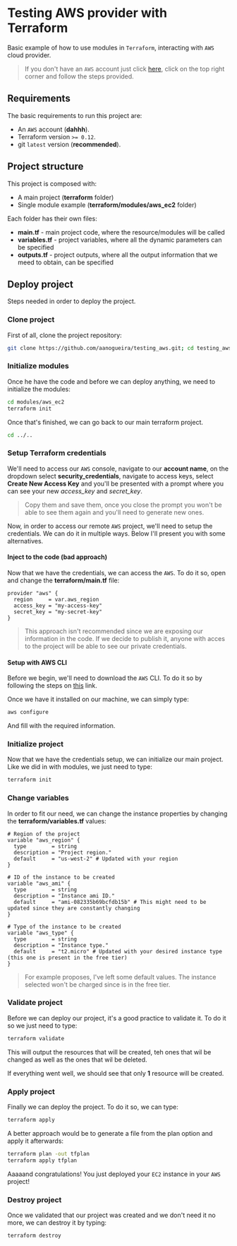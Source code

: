 # Testing AWS provider with Terraform

Basic example of how to use modules in `Terraform`, interacting with
`AWS` cloud provider.

> If you don't have an `AWS` account just click [here](https://aws.amazon.com/account/), click on the top right corner and follow the steps provided.

## Requirements

The basic requirements to run this project are:

* An `AWS` account (**dahhh**).
* Terraform version `>= 0.12`.
* git `latest` version (**recommended**).

## Project structure

This project is composed with:

* A main project (**terraform** folder)
* Single module example (**terraform/modules/aws_ec2** folder)

Each folder has their own files:

* **main<span></span>.tf** - main project code, where the resource/modules will be called
* **variables<span></span>.tf** - project variables, where all the dynamic parameters can be specified
* **outputs<span></span>.tf** - project outputs, where all the output information that we meed to obtain, can be specified

## Deploy project

Steps needed in order to deploy the project.

### Clone project

First of all, clone the project repository:

```bash
git clone https://github.com/aanogueira/testing_aws.git; cd testing_aws/terraform
```

### Initialize modules

Once he have the code and before we can deploy anything, we need to initialize the modules:

```bash
cd modules/aws_ec2
terraform init
```

Once that's finished, we can go back to our main terraform project.

```bash
cd ../..
```

### Setup Terraform credentials

We'll need to access our `AWS` console, navigate to our **account name**,
on the dropdown select **security_credentials**, navigate to access keys, select **Create New Access Key**
and you'll be presented with a prompt where you can see your new *access_key* and *secret_key*.

> Copy them and save them, once you close the prompt you won't be able to see them again and you'll need to generate new ones.

Now, in order to access our remote `AWS` project, we'll need to setup the credentials. We can do it
in multiple ways. Below I'll present you with some alternatives.

#### Inject to the code (bad approach)

Now that we have the credentials, we can access the `AWS`. To do it so, open and change
the **terraform/main.tf** file:

```hcl
provider "aws" {
  region     = var.aws_region
  access_key = "my-access-key"
  secret_key = "my-secret-key"
}
```

> This approach isn't recommended since we are exposing our information in the code. If we decide to publish it, anyone with acces to the project will be able to see our private credentials.

#### Setup with AWS CLI

Before we begin, we'll need to download the `AWS` CLI. To do it so by following the steps
on [this](https://docs.aws.amazon.com/cli/latest/userguide/install-cliv2.html) link.

Once we have it installed on our machine, we can simply type:

```bash
aws configure
```

And fill with the required information.

### Initialize project

Now that we have the credentials setup, we can initialize our main project. Like we did in with modules,
we just need to type:

```bash
terraform init
```

### Change variables

In order to fit our need, we can change the instance properties by changing the  **terraform/variables.tf** values:

```hcl
# Region of the project
variable "aws_region" {
  type        = string
  description = "Project region."
  default     = "us-west-2" # Updated with your region
}

# ID of the instance to be created
variable "aws_ami" {
  type        = string
  description = "Instance ami ID."
  default     = "ami-082335b69bcfdb15b" # This might need to be updated since they are constantly changing
}

# Type of the instance to be created
variable "aws_type" {
  type        = string
  description = "Instance type."
  default     = "t2.micro" # Updated with your desired instance type (this one is present in the free tier)
}
```

> For example proposes, I've left some default values. The instance selected won't be charged since is in the free tier.

### Validate project

Before we can deploy our project, it's a good practice to validate it. To do it so we just need to type:

```bash
terraform validate
```

This will output the resources that will be created, teh ones that wil be changed as well as the ones
that wil be deleted.

If everything went well, we should see that only **1** resource will be created.

### Apply project

Finally we can deploy the project. To do it so, we can type:

```bash
terraform apply
```

A better approach would be to generate a file from the plan option and apply it afterwards:

```bash
terraform plan -out tfplan
terraform apply tfplan
```

Aaaaand congratulations! You just deployed your `EC2` instance in your `AWS` project!

### Destroy project

Once we validated that our project was created and we don't need it no more, we can destroy it by typing:

```bash
terraform destroy
```
